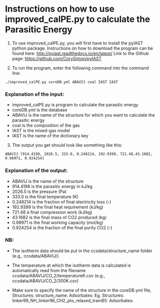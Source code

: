 # Instructions on how to use improved_calPE.py to calculate the Parasitic Energy

1. To use improved_calPE.py, you will first have to install the pyIAST python package. 
Instructions on how to download the program can be found here: http://pyiast.readthedocs.io/en/latest/
Link to the Github page: https://github.com/CorySimon/pyIAST

2. To run the program, enter the following command into the command line:

```shell
./improved_calPE.py coreDB.yml ABAVIJ coal IAST IAST
```

### Explanation of the input:

* improved_calPE.py is program to calculate the parasitic energy
* coreDB.yml is the database
* ABAVIJ is the name of the structure for which you want to calculate the parasitic energy
* coal is the composition of the gas
* IAST is the mixed-gas model
* IAST is the name of the dictionary key

3. The output you get should look like something like this:

```shell
ABAVIJ [914.4198, 2026.5, 333.0, 0.248214, 192.9399, 721.48,43.1682, 0.98971, 0.924254]
```

### Explanation of the output:

* ABAVIJ is the name of the structure
* 914.4198 is the parasitic energy in kJ/kg
* 2026.5 is the pressure (Pa)
* 333.0 is the final temperature (K)
* 0.248214 is the fraction of final electricity loss (-)
* 192.9399 is the final heat requirement (kJ/kg)
* 721.48 à final compression work (kJ/kg)
* 43.1682 is the final mass of CO2 produced (kg)
* 0.98971 is the final working capacity (mol/kg)
* 0.924254 is the fraction of the final purity CO2 (-)

### NB: 

* The isotherm data should be put in the ccsdata/structure_name folder 
(e.g., ccsdata/ABAVIJ/)

* The temperature at which the isotherm data is calculated is automatically read from the 
filename ccsdata/ABAVIJ/CO_2/temperatureK.csv
(e.g., ccsdata/ABAVIJ/CO_2/300K.csv)

* Make sure to specify the name of the structure in the coreDB.yml file,
Structures:
structure_name:
Adsorbates:
Eg.
Structures:
linker99_NH_linker96_CH2_pto_relaxed_trainB5:
Adsorbates:
